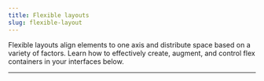 ```yaml
---
title: Flexible layouts
slug: flexible-layout
---
```


<script>
  import Constraints from "@examples/layout/flex/constraints.svelte";
  import Basis from "@examples/layout/flex/basis.svelte";
  import Grow from "@examples/layout/flex/grow.svelte";
  import Shrink from "@examples/layout/flex/shrink.svelte";
  import Push from "@examples/layout/flex/push.svelte";

</script>

Flexible layouts align elements to one axis and distribute space based on a variety of factors. Learn how to effectively create, augment, and control flex containers in your interfaces below.

---
